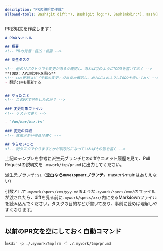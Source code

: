 ```yaml
---
description: "PRの説明文作成"
allowed-tools: Bash(git diff:*), Bash(git log:*), Bash(mkdir:*), Bash(rm -f ./.mywork/tmp/pr.md), List
---
```


PR説明文を作成します：

```markdown
# PRのタイトル

## 概要
<!-- PRの背景・目的・概要 -->

## 関連タスク

<!-- 他のリポジトリでも変更があるか確認し、あれば次のようにTODOを書いておく -->
**TODO: API側のPRを貼る**
<!-- csv更新など「手動の変更」があるか確認し、あれば次のようにTODOを書いておく -->
- 翻訳csvも更新する


## やったこと
<!-- このPRで何をしたのか？ -->

### 変更対象ファイル
<!-- リストで書く -->

- `foo/bar/buz.ts`

### 変更の詳細
<!-- 変更が多い場合は書く -->

## やらないこと
<!-- 別タスクでやりますとかが明示的になっていればその旨を書く -->
```

上記のテンプレを参考に派生元ブランチとのdiffやコミット履歴を見て、Pull Requestの説明文を `.mywork/tmp/pr.md` に出力してください。

派生元ブランチ: `$1`（**空白なら`development`ブランチ**。masterやmainはありえない）

引数として`.mywork/specs/xxx/yyy.md`のような`.mywork/specs/xxx/`のファイルが渡されたら、diffを見る前に`.mywork/specs/xxx/`内にあるMarkdownファイルを読み込んでください。タスクの目的などが書いてあり、事前に読めば理解しやすくなります。

---

## 以前のPR文を空にしておく自動コマンド

!`mkdir -p ./.mywork/tmp`
!`rm -f ./.mywork/tmp/pr.md`
